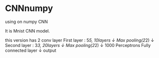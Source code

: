 # CNNnumpy
using on numpy CNN

It is Mnist CNN model. 

this version has 2 conv layer
First layer : 5*5, 10layers
↓
Max pooling(2*2)
↓
Second layer : 3*3, 20layers
↓
Max pooling(2*2)
↓
1000 Perceptrons Fully connected layer
↓
output
